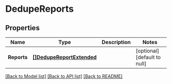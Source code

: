 # DedupeReports

## Properties
Name | Type | Description | Notes
------------ | ------------- | ------------- | -------------
**Reports** | [**[]DedupeReportExtended**](DedupeReportExtended.md) |  | [optional] [default to null]

[[Back to Model list]](../README.md#documentation-for-models) [[Back to API list]](../README.md#documentation-for-api-endpoints) [[Back to README]](../README.md)



